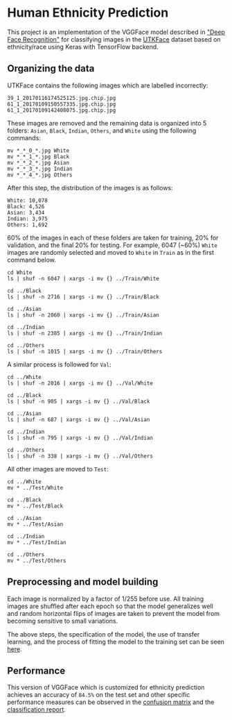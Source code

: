 
# Human Ethnicity Prediction

This project is an implementation of the VGGFace model described in ["Deep Face Recognition"](https://www.robots.ox.ac.uk/~vgg/publications/2015/Parkhi15/parkhi15.pdf) for classifying images in the [UTKFace](http://aicip.eecs.utk.edu/wiki/UTKFace) dataset based on ethnicity/race using Keras with TensorFlow backend.

## Organizing the data

UTKFace contains the following images which are labelled incorrectly:

```
39_1_20170116174525125.jpg.chip.jpg  
61_1_20170109150557335.jpg.chip.jpg  
61_1_20170109142408075.jpg.chip.jpg
```

These images are removed and the remaining data is organized into 5 folders: `Asian`, `Black`, `Indian`, `Others`, and `White` using the following commands:

```
mv *_*_0_*.jpg White
mv *_*_1_*.jpg Black
mv *_*_2_*.jpg Asian
mv *_*_3_*.jpg Indian
mv *_*_4_*.jpg Others
```

After this step, the distribution of the images is as follows:

```
White: 10,078
Black: 4,526
Asian: 3,434
Indian: 3,975
Others: 1,692
```

60% of the images in each of these folders are taken for training, 20% for validation, and the final 20% for testing. For example, 6047 (~60%) `White` images are randomly selected and moved to `White` in `Train` as in the first command below.

```
cd White
ls | shuf -n 6047 | xargs -i mv {} ../Train/White

cd ../Black
ls | shuf -n 2716 | xargs -i mv {} ../Train/Black

cd ../Asian
ls | shuf -n 2060 | xargs -i mv {} ../Train/Asian

cd ../Indian
ls | shuf -n 2385 | xargs -i mv {} ../Train/Indian

cd ../Others
ls | shuf -n 1015 | xargs -i mv {} ../Train/Others
```

A similar process is followed for `Val`:

```
cd ../White
ls | shuf -n 2016 | xargs -i mv {} ../Val/White

cd ../Black
ls | shuf -n 905 | xargs -i mv {} ../Val/Black

cd ../Asian
ls | shuf -n 687 | xargs -i mv {} ../Val/Asian

cd ../Indian
ls | shuf -n 795 | xargs -i mv {} ../Val/Indian

cd ../Others
ls | shuf -n 338 | xargs -i mv {} ../Val/Others
```

All other images are moved to `Test`:

```
cd ../White
mv * ../Test/White

cd ../Black
mv * ../Test/Black

cd ../Asian
mv * ../Test/Asian

cd ../Indian
mv * ../Test/Indian

cd ../Others
mv * ../Test/Others
```

## Preprocessing and model building

Each image is normalized by a factor of 1/255 before use. All training images are shuffled after each epoch so that the model generalizes well and random horizontal flips of images are taken to prevent the model from becoming sensitive to small variations.

The above steps, the specification of the model, the use of transfer learning, and the process of fitting the model to the training set can be seen [here](https://github.com/hmshreyas7/human-ethnicity-prediction/blob/master/Human%20Ethnicity%20Prediction.ipynb).

## Performance

This version of VGGFace which is customized for ethnicity prediction achieves an accuracy of `84.5%` on the test set and other specific performance measures can be observed in the [confusion matrix](https://github.com/hmshreyas7/human-ethnicity-prediction/blob/master/Confusion%20Matrix.png) and the [classification report](https://github.com/hmshreyas7/human-ethnicity-prediction/blob/master/Classification%20Report.png).
